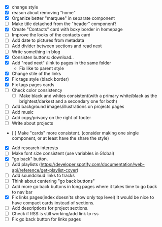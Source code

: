 - [X] change style
- [X] reason about removing "home"
- [X] Organize better "marquee" in separate component
- [ ] Make title detached from the "header" component?
- [X] Create "Contacts" card with boxy border in homepage
- [ ] Improve the looks of the contacts card
- [ ] Add date to pictures from metadata
- [ ] Add divider between sections and read next
- [ ] Write something in blog
- [X] Consisten buttons: download..
- [X] Add "read next" /link to pages in the same folder
  - Fix like to parent style
- [X] Change stile of the links
- [X] Fix tags style (black border)
- [X] Fix tags pages cards
- [ ] Check color consistency
  - [ ] Make black and whites consistent(with a primary white/black as the brightest/darkest and a secondary one for both)
- [ ] Add background images/illustrations on projects pages
- [ ] Add music
- [ ] Add copy/privacy on the right of footer
- [ ] Write about projects
- [ ] Make "cards" more consistent. (consider making one single component, or at least have the share the style)
- [X] Add research interests
- [ ] Make font size consistent (use variables in Global)
- [X] "go back" button.
- [ ] Add playlists (https://developer.spotify.com/documentation/web-api/reference/get-playlist-cover)
- [ ] Add soundcloud links to tracks
- [ ] Think about centering "go back buttons"
- [ ] Add more go back buttons in long pages where it takes time to go back to nav bar
- [X] Fix links pages(index doesn'ts show only top level) It would be nice to have compact cards instead of sections.
- [ ] Add descriptions for project sections.
- [ ] Check if RSS is still working/add link to rss
- [ ] Fix go back button for links pages